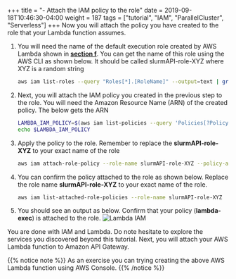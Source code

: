 +++
title = "- Attach the IAM policy to the role"
date = 2019-09-18T10:46:30-04:00
weight = 187
tags = ["tutorial", "IAM", "ParallelCluster", "Serverless"]
+++
Now you will attach the policy you have created to the role that your Lambda function assumes.


1. You will need the name of the default execution role created by AWS Lambda shown in [**section f**](/04-serverless/06-slurm-lambda-config/06-config2.html). You can get the name of this role using the AWS CLI as shown below. It should be called slurmAPI-role-XYZ where XYZ is a random string

   ```bash
   aws iam list-roles --query "Roles[*].[RoleName]" --output=text | grep "slurmAPI-role"
   ``` 

2. Next, you will attach the IAM policy you created in the previous step to the role. You will need the Amazon Resource Name (ARN) of the created policy. The below gets the ARN

   ```bash
   LAMBDA_IAM_POLICY=$(aws iam list-policies --query 'Policies[?PolicyName==`lambda-exec`].Arn' --output text)
   echo $LAMBDA_IAM_POLICY
   ```

3. Apply the policy to the role. Remember to replace the **slurmAPI-role-XYZ** to your exact name of the role

   ```bash
   aws iam attach-role-policy --role-name slurmAPI-role-XYZ --policy-arn $LAMBDA_IAM_POLICY
   ```

4. You can confirm the policy attached to the role as shown below. Replace the role name **slurmAPI-role-XYZ** to your exact name of the role. 

   ```bash
   aws iam list-attached-role-policies --role-name slurmAPI-role-XYZ
   ```

5. You should see an output as below. Confirm that your policy (**lambda-exec**) is attached to the role. 
![Lambda IAM ](/images/serverless/lambda-iam-role-list-policy.png)

You are done with IAM and Lambda. Do note hesitate to explore the services you discovered beyond this tutorial. Next, you will attach your AWS Lambda function to Amazon API Gateway.

{{% notice note %}}
As an exercise you can trying creating the above AWS Lambda function using AWS Console.
{{% /notice %}}
